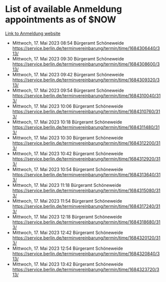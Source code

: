 # List of available Anmeldung appointments as of $NOW
[Link to Anmeldung website](https://service.berlin.de/terminvereinbarung/termin/tag.php?termin=1&anliegen[]=120686&dienstleisterlist=122210,122217,327316,122219,327312,122227,327314,122231,327346,122243,327348,122254,122252,329742,122260,329745,122262,329748,122271,327278,122273,327274,122277,327276,330436,122280,327294,122282,327290,122284,327292,122291,327270,122285,327266,122286,327264,122296,327268,150230,329760,122297,327286,122294,327284,122312,329763,122314,329775,122304,327330,122311,327334,122309,327332,317869,122281,327352,122279,329772,122283,122276,327324,122274,327326,122267,329766,122246,327318,122251,327320,122257,327322,122208,327298,122226,327300&herkunft=http%3A%2F%2Fservice.berlin.de%2Fdienstleistung%2F120686%2F)
- Mittwoch, 17. Mai 2023 08:54 Bürgeramt Schöneweide https://service.berlin.de/terminvereinbarung/termin/time/1684306440/313/
- Mittwoch, 17. Mai 2023 09:30 Bürgeramt Schöneweide https://service.berlin.de/terminvereinbarung/termin/time/1684308600/313/
- Mittwoch, 17. Mai 2023 09:42 Bürgeramt Schöneweide https://service.berlin.de/terminvereinbarung/termin/time/1684309320/313/
- Mittwoch, 17. Mai 2023 09:54 Bürgeramt Schöneweide https://service.berlin.de/terminvereinbarung/termin/time/1684310040/313/
- Mittwoch, 17. Mai 2023 10:06 Bürgeramt Schöneweide https://service.berlin.de/terminvereinbarung/termin/time/1684310760/313/
- Mittwoch, 17. Mai 2023 10:18 Bürgeramt Schöneweide https://service.berlin.de/terminvereinbarung/termin/time/1684311480/313/
- Mittwoch, 17. Mai 2023 10:30 Bürgeramt Schöneweide https://service.berlin.de/terminvereinbarung/termin/time/1684312200/313/
- Mittwoch, 17. Mai 2023 10:42 Bürgeramt Schöneweide https://service.berlin.de/terminvereinbarung/termin/time/1684312920/313/
- Mittwoch, 17. Mai 2023 10:54 Bürgeramt Schöneweide https://service.berlin.de/terminvereinbarung/termin/time/1684313640/313/
- Mittwoch, 17. Mai 2023 11:18 Bürgeramt Schöneweide https://service.berlin.de/terminvereinbarung/termin/time/1684315080/313/
- Mittwoch, 17. Mai 2023 11:54 Bürgeramt Schöneweide https://service.berlin.de/terminvereinbarung/termin/time/1684317240/313/
- Mittwoch, 17. Mai 2023 12:18 Bürgeramt Schöneweide https://service.berlin.de/terminvereinbarung/termin/time/1684318680/313/
- Mittwoch, 17. Mai 2023 12:42 Bürgeramt Schöneweide https://service.berlin.de/terminvereinbarung/termin/time/1684320120/313/
- Mittwoch, 17. Mai 2023 12:54 Bürgeramt Schöneweide https://service.berlin.de/terminvereinbarung/termin/time/1684320840/313/
- Mittwoch, 17. Mai 2023 13:42 Bürgeramt Schöneweide https://service.berlin.de/terminvereinbarung/termin/time/1684323720/313/
